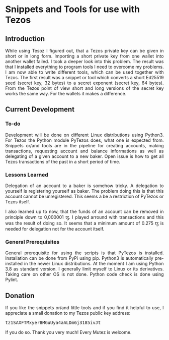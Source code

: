 # Snippets and Tools for use with Tezos
<h2>Introduction</h2>

<p align="justify">While using Tesoz I figured out, that a Tezos private key can be given in short or in long form. Importing a short private key from one wallet into another wallet failed. I took a deeper look into this problem. The result was that I installed everything to program tools I need to overcome my problems. I am now able to write different tools, which can be used together with Tezos. The first result was a snippet or tool which converts a short Ed25519 seed (secret key, 32 bytes) to a secret exponent (secret key, 64 bytes). From the Tezos point of view short and long versions of the secret key works the same way. For the wallets it makes a difference.</p>

<h2>Current Development</h2>

<h3>To-do</h3>

<p align="justify">Development will be done on different Linux distributions using Python3. For Tezos the Python module PyTezos does, what one is expected from. Snippets or/and tools are in the pipeline for creating accounts, making transactions, requesting account and balance informations as well as delegating of a given account to a new baker. Open issue is how to get all Tezos transactions of the past in a short period of time.</p>

<h3>Lessons Learned</h3>

<p align="justify">Delegation of an account to a baker is somehow tricky. A delegation to yourself is registering yourself as baker. The problem doing this is that this account cannot be unregistered. This seems a be a restriction of PyTezos or Tezos itself.</p>

<p align="justify">I also learned up to now, that the funds of an account can be removed in principle down to 0,000001 ꜩ. I played arround with transactions and this was the result of doing so. It seems that a minimum amount of 0.275 ꜩ is needed for delegation not for the account itself.</p>

<h3>General Prerequisites</h3>

<p align="justify">General prerequisite for using the scripts is that PyTezos is installed. Installation can be done from PyPi using pip. Python3 is automatically pre-installed in the newer Linux distributions. At the moment I am using Python 3.8 as standard version. I generally limit myself to Linux or its derivatives. Taking care on other OS is not done. Python code check is done using Pylint.</p>

<h2>Donation</h2>

<p align="justify">If you like the snippets or/and little tools and if you find it helpful to use, I appreciate a small donation to my Tezos public key address:</p>

<div class="snippet-clipboard-content position-relative overflow-auto" data-snippet-clipboard-copy-content="tz1SAXFTMxyer8MGuUya4aALDm6j3185ivJt"><pre>tz1SAXFTMxyer8MGuUya4aALDm6j3185ivJt</pre></div>


<p>If you do so. Thank you very much! Every Mutez is welcome.</p>
